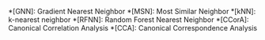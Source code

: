 *[GNN]: Gradient Nearest Neighbor
*[MSN]: Most Similar Neighbor
*[kNN]: k-nearest neighbor
*[RFNN]: Random Forest Nearest Neighbor
*[CCorA]: Canonical Correlation Analysis
*[CCA]: Canonical Correspondence Analysis
